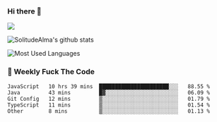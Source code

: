 ### Hi there 👋
<p>
  <a href="https://count.getloli.com/"><img src="https://count.getloli.com/get/@:solitudealma"></a>
</p>

![SolitudeAlma's github stats](https://github-readme-stats.vercel.app/api?username=solitudealma&show_icons=true&theme=radical)

![Most Used Languages](https://github-readme-stats.vercel.app/api/top-langs/?username=solitudealma&layout=compact&hide_border=true&theme=dark)
<!-- ![visitors](https://visitor-badge.glitch.me/badge?page_id=solitudealma.solitudealma.id) -->


### :dart: Weekly Fuck The Code

<!--START_SECTION:waka-->
```text
JavaScript   10 hrs 39 mins  ██████████████████████░░░   88.55 % 
Java         43 mins         █▓░░░░░░░░░░░░░░░░░░░░░░░   06.09 % 
Git Config   12 mins         ▒░░░░░░░░░░░░░░░░░░░░░░░░   01.79 % 
TypeScript   11 mins         ▒░░░░░░░░░░░░░░░░░░░░░░░░   01.54 % 
Other        8 mins          ▒░░░░░░░░░░░░░░░░░░░░░░░░   01.13 % 
```
<!--END_SECTION:waka-->
